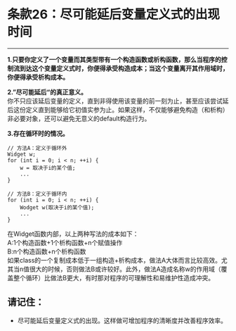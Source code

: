 # 条款26：尽可能延后变量定义式的出现时间
------------------

**1.只要你定义了一个变量而其类型带有一个构造函数或析构函数，那么当程序的控制流到达这个变量定义式时，你便得承受构造成本；当这个变量离开其作用域时，你便得承受析构成本。**<br>

**2.”尽可能延后“的真正意义。**<br>
你不只应该延后变量的定义，直到非得使用该变量的前一刻为止，甚至应该尝试延后这份定义直到能够给它初值实参为止。如果这样，不仅能够避免构造（和析构）非必要对象，还可以避免无意义的default构造行为。

**3.存在循环时的情况。**<br>
```
// 方法A：定义于循环外
Widget w;
for (int i = 0; i < n; ++i) {
    w = 取决于i的某个值;
    ...
}

// 方法B：定义于循环内
for (int i = 0; i < n; ++i) {
    Wodget w(取决于i的某个值);
    ...
}
```
在Widget函数内部，以上两种写法的成本如下：<br>
A:1个构造函数+1个析构函数+n个赋值操作<br>
B:n个构造函数+n个析构函数<br>
如果class的一个复制成本低于一组构造+析构成本，做法A大体而言比较高效。尤其当n值很大的时候，否则做法B或许较好。此外，做法A造成名称w的作用域（覆盖整个循环）比做法B更大，有时那对程序的可理解性和易维护性造成冲突。

## 请记住：
* 尽可能延后变量定义式的出现。这样做可增加程序的清晰度并改善程序效率。
